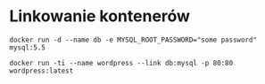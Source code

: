 # Linkowanie kontenerów

`docker run -d --name db -e MYSQL_ROOT_PASSWORD="some password" mysql:5.5`

`docker run -ti --name wordpress --link db:mysql -p 80:80 wordpress:latest`


